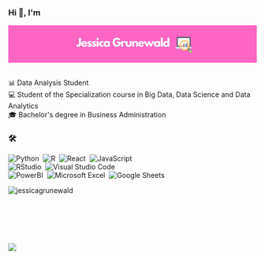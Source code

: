 ### Hi 👋, I'm

<div align="center">
  <img align="center" src="readme.jpg" width="1100" heigh="100" />
</div>
</br>

:bar_chart: Data Analysis Student </br>
:computer: Student of the Specialization course in Big Data, Data Science and Data Analytics </br>
:mortar_board: Bachelor's degree in Business Administration </br>

### 🛠 &nbsp;

![Python](https://img.shields.io/badge/-Python-05122A?style=flat&logo=python)&nbsp;
![R](https://img.shields.io/badge/-R-05122A?style=flat&logo=r)&nbsp;
![React](https://img.shields.io/badge/-React-05122A?style=flat&logo=react)&nbsp;
![JavaScript](https://img.shields.io/badge/-JavaScript-05122A?style=flat&logo=javascript)&nbsp;
</br>
![RStudio](https://img.shields.io/badge/-RStudio-05122A?style=flat&logo=rstudio)&nbsp;
![Visual Studio Code](https://img.shields.io/badge/-Visual%20Studio%20Code-05122A?style=flat&logo=visual-studio-code&logoColor=007ACC)&nbsp;
</br>
![PowerBI](https://img.shields.io/badge/-PowerBI-05122A?style=flat&logo=powerbi)&nbsp;
![Microsoft Excel](https://img.shields.io/badge/-MicrosoftExcel-05122A?style=flat&logo=microsoftexcel)&nbsp;
![Google Sheets](https://img.shields.io/badge/-GoogleSheets-05122A?style=flat&logo=googlesheets)&nbsp;

<img align="left" src="https://github-readme-stats.vercel.app/api/top-langs?username=jessicagrunewald&show_icons=true&locale=en&layout=compact" alt="jessicagrunewald"/></p></br></br>
</br></br></br></br>

<div>
  <a href="https://www.linkedin.com/in/jessicagrunewald" target="_blank"><img src="https://img.shields.io/badge/-LinkedIn-%230077B5?style=for-the-badge&logo=linkedin&logoColor=white" target="_blank"></a>   
</div>

